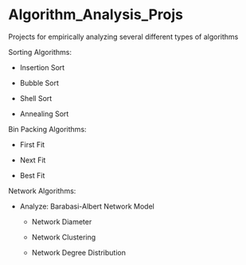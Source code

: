 # Algorithm_Analysis_Projs

Projects for empirically analyzing several different types of algorithms

Sorting Algorithms:

  * Insertion Sort

  * Bubble Sort

  * Shell Sort

  * Annealing Sort

Bin Packing Algorithms:

  * First Fit

  * Next Fit

  * Best Fit

Network Algorithms:

  * Analyze: Barabasi-Albert Network Model

    - Network Diameter

    - Network Clustering

    - Network Degree Distribution
